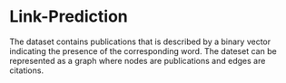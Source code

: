 # Link-Prediction
The dataset contains publications that is described by a binary vector indicating the presence of the corresponding word. The dateset can be represented as a graph where nodes are publications and edges are citations. 
